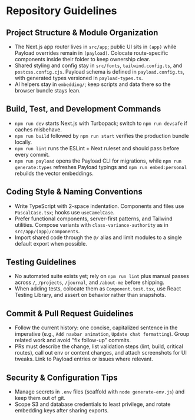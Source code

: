 # Repository Guidelines

## Project Structure & Module Organization
- The Next.js app router lives in `src/app`; public UI sits in `(app)` while Payload overrides remain in `(payload)`. Colocate route-specific components inside their folder to keep ownership clear.
- Shared styling and config stay in `src/fonts`, `tailwind.config.ts`, and `postcss.config.cjs`. Payload schema is defined in `payload.config.ts`, with generated types versioned in `payload-types.ts`.
- AI helpers stay in `embedding/`; keep scripts and data there so the browser bundle stays lean.

## Build, Test, and Development Commands
- `npm run dev` starts Next.js with Turbopack; switch to `npm run devsafe` if caches misbehave.
- `npm run build` followed by `npm run start` verifies the production bundle locally.
- `npm run lint` runs the ESLint + Next ruleset and should pass before every commit.
- `npm run payload` opens the Payload CLI for migrations, while `npm run generate:types` refreshes Payload typings and `npm run embed:personal` rebuilds the vector embeddings.

## Coding Style & Naming Conventions
- Write TypeScript with 2-space indentation. Components and files use `PascalCase.tsx`; hooks use `useCamelCase`.
- Prefer functional components, server-first patterns, and Tailwind utilities. Compose variants with `class-variance-authority` as in `src/app/(app)/components`.
- Import shared code through the `@/` alias and limit modules to a single default export when possible.

## Testing Guidelines
- No automated suite exists yet; rely on `npm run lint` plus manual passes across `/`, `/projects`, `/journal`, and `/about-me` before shipping.
- When adding tests, colocate them as `Component.test.tsx`, use React Testing Library, and assert on behavior rather than snapshots.

## Commit & Pull Request Guidelines
- Follow the current history: one concise, capitalized sentence in the imperative (e.g., `Add navbar animation`, `Update chat formatting`). Group related work and avoid "fix follow-up" commits.
- PRs must describe the change, list validation steps (lint, build, critical routes), call out env or content changes, and attach screenshots for UI tweaks. Link to Payload entries or issues where relevant.

## Security & Configuration Tips
- Manage secrets in `.env` files (scaffold with `node generate-env.js`) and keep them out of git.
- Scope S3 and database credentials to least privilege, and rotate embedding keys after sharing exports.
